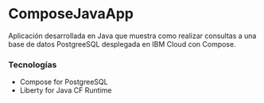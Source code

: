 # ComposeJavaApp

Aplicación desarrollada en Java que muestra como realizar consultas a una base de datos PostgreeSQL desplegada en IBM Cloud con Compose.

### Tecnologías

* Compose for PostgreeSQL
* Liberty for Java CF Runtime



